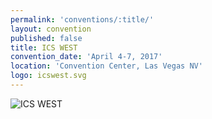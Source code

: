 ```yaml
---
permalink: 'conventions/:title/'
layout: convention
published: false
title: ICS WEST
convention_date: 'April 4-7, 2017'
location: 'Convention Center, Las Vegas NV'
logo: icswest.svg
---
```

![ICS WEST]({{site.baseurl}}/assets/img/conventions/icswest.svg)

